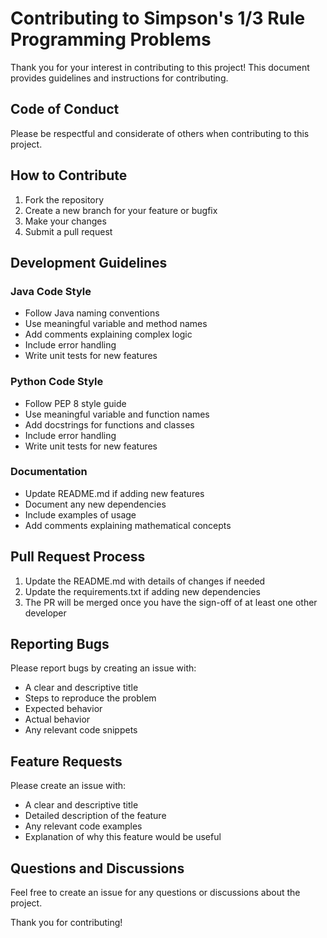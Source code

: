 # Contributing to Simpson's 1/3 Rule Programming Problems

Thank you for your interest in contributing to this project! This document provides guidelines and instructions for contributing.

## Code of Conduct

Please be respectful and considerate of others when contributing to this project.

## How to Contribute

1. Fork the repository
2. Create a new branch for your feature or bugfix
3. Make your changes
4. Submit a pull request

## Development Guidelines

### Java Code Style

- Follow Java naming conventions
- Use meaningful variable and method names
- Add comments explaining complex logic
- Include error handling
- Write unit tests for new features

### Python Code Style

- Follow PEP 8 style guide
- Use meaningful variable and function names
- Add docstrings for functions and classes
- Include error handling
- Write unit tests for new features

### Documentation

- Update README.md if adding new features
- Document any new dependencies
- Include examples of usage
- Add comments explaining mathematical concepts

## Pull Request Process

1. Update the README.md with details of changes if needed
2. Update the requirements.txt if adding new dependencies
3. The PR will be merged once you have the sign-off of at least one other developer

## Reporting Bugs

Please report bugs by creating an issue with:

- A clear and descriptive title
- Steps to reproduce the problem
- Expected behavior
- Actual behavior
- Any relevant code snippets

## Feature Requests

Please create an issue with:

- A clear and descriptive title
- Detailed description of the feature
- Any relevant code examples
- Explanation of why this feature would be useful

## Questions and Discussions

Feel free to create an issue for any questions or discussions about the project.

Thank you for contributing! 